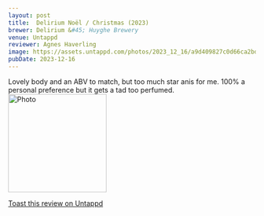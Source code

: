 ```yaml
---
layout: post
title:  Delirium Noël / Christmas (2023)
brewer: Delirium &#45; Huyghe Brewery
venue: Untappd
reviewer: Agnes Haverling
image: https://assets.untappd.com/photos/2023_12_16/a9d409827c0d66ca2bd3dfe3f9f0d858_200x200.jpg
pubDate: 2023-12-16
---
```


Lovely body and  an ABV to match, but too much star anis for me. 100% a personal preference but it gets a tad too perfumed.
						  <br />
						  <img height="200" width="200" src="https://assets.untappd.com/photos/2023_12_16/a9d409827c0d66ca2bd3dfe3f9f0d858_200x200.jpg" alt="Photo">         
						
[Toast this review on Untappd](https://untappd.com/user/&#45;Spacebacon&#45;/checkin/1339818216)

